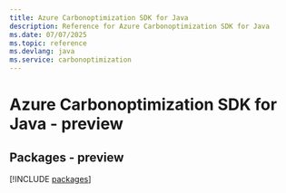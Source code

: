 ```yaml
---
title: Azure Carbonoptimization SDK for Java
description: Reference for Azure Carbonoptimization SDK for Java
ms.date: 07/07/2025
ms.topic: reference
ms.devlang: java
ms.service: carbonoptimization
---
```

# Azure Carbonoptimization SDK for Java - preview
## Packages - preview
[!INCLUDE [packages](carbonoptimization-index.md)]